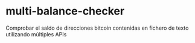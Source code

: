 # multi-balance-checker
Comprobar el saldo de  direcciones bitcoin contenidas en fichero de texto utilizando múltiples APIs
